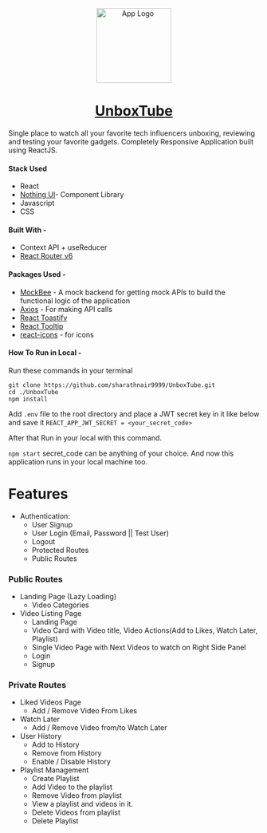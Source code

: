 
<div align="center">
  <img src="https://res.cloudinary.com/sharath-media-library/image/upload/v1650477413/unbox%20tube/UnboxTube-logos_transparent_nf40e2.png" width="150" title="App Logo">


   # [UnboxTube](https://unboxtube.netlify.app/)
     
</div>
 Single place to watch all your favorite tech influencers unboxing, reviewing and testing your favorite gadgets. Completely Responsive Application built using ReactJS.


#### Stack Used

- React
- [Nothing UI](https://nothing-ui-library.netlify.app/)- Component Library
- Javascript
- CSS

#### Built With -

- Context API + useReducer
- [React Router v6](https://reactrouter.com/docs/en/v6/getting-started/overview)

#### Packages Used - 
 - [MockBee](https://www.npmjs.com/package/create-mock-backend) - A mock backend for getting mock APIs to build the functional logic of the application
 - [Axios](https://www.npmjs.com/package/axios) - For making API calls
 - [React Toastify](https://www.npmjs.com/package/react-toastify)
 - [React Tooltip](https://www.npmjs.com/package/react-tooltip)
 - [react-icons](https://react-icons.github.io/react-icons/) - for icons

#### How To Run in Local - 
Run these commands in your terminal
 ```
 git clone https://github.com/sharathnair9999/UnboxTube.git
 cd ./UnboxTube
 npm install
```

Add `.env` file to the root directory and place a JWT secret key in it like below and save it
`REACT_APP_JWT_SECRET = <your_secret_code>`

After that Run in your local with this command. 

`npm start`
secret_code can be anything of your choice. 
And now this application runs in your local machine too. 

# Features

- Authentication: 
    - User Signup 
    - User Login (Email, Password || Test User)
    - Logout
    - Protected Routes
    - Public Routes

### Public Routes
- Landing Page (Lazy Loading)
	- Video Categories
- Video Listing Page
	- Landing Page
	- Video Card with Video title, Video Actions(Add to Likes, Watch Later, Playlist)
	- Single Video Page with Next Videos to watch on Right Side Panel
	- Login
	- Signup

### Private Routes
- Liked Videos Page
	- Add / Remove Video From Likes
- Watch Later
	- Add / Remove Video from/to Watch Later 
- User History
	- Add to History
	-  Remove from History
	- Enable / Disable History
- Playlist Management
	- Create Playlist
	- Add Video to the playlist
	- Remove Video from playlist
	- View a playlist and videos in it. 
	- Delete Videos from playlist
	- Delete Playlist
